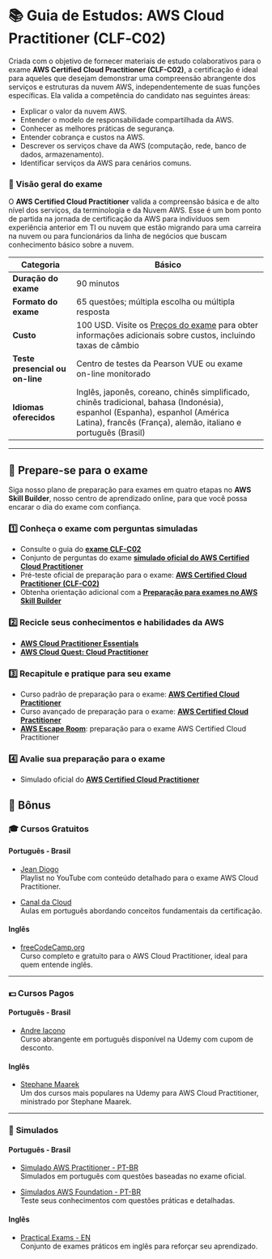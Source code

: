 # 📚 Guia de Estudos: AWS Cloud Practitioner (CLF‐C02)

Criada com o objetivo de fornecer materiais de estudo colaborativos para o exame **AWS Certified Cloud Practitioner (CLF-C02)**, a certificação é ideal para aqueles que desejam demonstrar uma compreensão abrangente dos serviços e estruturas da nuvem AWS, independentemente de suas funções específicas. Ela valida a competência do candidato nas seguintes áreas:

- Explicar o valor da nuvem AWS.
- Entender o modelo de responsabilidade compartilhada da AWS.
- Conhecer as melhores práticas de segurança.
- Entender cobrança e custos na AWS.
- Descrever os serviços chave da AWS (computação, rede, banco de dados, armazenamento).
- Identificar serviços da AWS para cenários comuns.

### 📝 Visão geral do exame

O **AWS Certified Cloud Practitioner** valida a compreensão básica e de alto nível dos serviços, da terminologia e da Nuvem AWS. Esse é um bom ponto de partida na jornada de certificação da AWS para indivíduos sem experiência anterior em TI ou nuvem que estão migrando para uma carreira na nuvem ou para funcionários da linha de negócios que buscam conhecimento básico sobre a nuvem.

| **Categoria**              | Básico                        |
|----------------------------|-------------------------------|
| **Duração do exame**        | 90 minutos                    |
| **Formato do exame**        | 65 questões; múltipla escolha ou múltipla resposta |
| **Custo**                   | 100 USD. Visite os [Preços do exame](https://aws.amazon.com/pt/certification/policies/before-testing/#Exam_pricing) para obter informações adicionais sobre custos, incluindo taxas de câmbio |
| **Teste presencial ou on-line** | Centro de testes da Pearson VUE ou exame on-line monitorado |
| **Idiomas oferecidos**      | Inglês, japonês, coreano, chinês simplificado, chinês tradicional, bahasa (Indonésia), espanhol (Espanha), espanhol (América Latina), francês (França), alemão, italiano e português (Brasil) |

---

## 🎯 Prepare-se para o exame

Siga nosso plano de preparação para exames em quatro etapas no **AWS Skill Builder**, nosso centro de aprendizado online, para que você possa encarar o dia do exame com confiança.

### 1️⃣ Conheça o exame com perguntas simuladas
- Consulte o guia do [**exame CLF-C02**](https://aws.amazon.com/certification/certified-cloud-practitioner/)
- Conjunto de perguntas do exame [**simulado oficial do AWS Certified Cloud Practitioner**](https://explore.skillbuilder.aws/learn/courses/16805/aws-certified-cloud-practitioner-perguntas-de-pratica-oficiais-clf-portugues-brasil-aws-certified-cloud-practitioner-official-practice-question-set-clf-c02-portuguese-brazil)
- Pré-teste oficial de preparação para o exame: [**AWS Certified Cloud Practitioner (CLF-C02)**](https://explore.skillbuilder.aws/learn/courses/18542/simulado-oficial-de-recursos-para-exames-aws-certified-cloud-practitioner-clf-c02-portugues-brasil-exam-prep-official-pretest-aws-certified-cloud-practitioner-clf-c02-portuguese-brazil)
- Obtenha orientação adicional com a [**Preparação para exames no AWS Skill Builder**](https://explore.skillbuilder.aws/learn)

### 2️⃣ Recicle seus conhecimentos e habilidades da AWS
- [**AWS Cloud Practitioner Essentials**](https://explore.skillbuilder.aws/learn/courses/134/aws-cloud-practitioner-essentials)
- [**AWS Cloud Quest: Cloud Practitioner**](https://explore.skillbuilder.aws/learn/courses/11458/aws-cloud-quest-cloud-practitioner)

### 3️⃣ Recapitule e pratique para seu exame
- Curso padrão de preparação para o exame: [**AWS Certified Cloud Practitioner**](https://explore.skillbuilder.aws/learn/courses/18719/curso-padrao-de-preparacao-para-o-exame-aws-certified-cloud-practitioner-clf-c02-portugues-brasil-exam-prep-standard-course-aws-certified-cloud-practitioner-clf-c02-portuguese-brazil)
- Curso avançado de preparação para o exame: [**AWS Certified Cloud Practitioner**](https://explore.skillbuilder.aws/learn/courses/18594/curso-aprimorado-de-preparacao-para-o-exame-aws-certified-cloud-practitioner-clf-c02-portugues-brasil-exam-prep-enhanced-course-aws-certified-cloud-practitioner-clf-c02-portuguese-brazil)
- [**AWS Escape Room**](https://explore.skillbuilder.aws/learn/course/external/view/elearning/17373/aws-escape-room-for-exam-prep-aws-certified-cloud-practitioner-clf-c02): preparação para o exame AWS Certified Cloud Practitioner

### 4️⃣ Avalie sua preparação para o exame
- Simulado oficial do [**AWS Certified Cloud Practitioner**](https://explore.skillbuilder.aws/learn/courses/16951/aws-certified-cloud-practitioner-simulado-oficial-clf-c02-portugues-brasil-aws-certified-cloud-practitioner-official-practice-exam-clf-c02-portuguese-brazil)

## 🎉 **Bônus**

### 🎓 **Cursos Gratuitos**

#### **Português - Brasil**
- [Jean Diogo](https://www.youtube.com/watch?v=CqtC5_sMd90&list=PLK2b5y9F1DqaTWBrcxKMdwChTOAOBiksx&ab_channel=JeanDiogo)  
  Playlist no YouTube com conteúdo detalhado para o exame AWS Cloud Practitioner.

- [Canal da Cloud](https://www.youtube.com/watch?v=keHP-56Bifo&list=PLz3hnOImntAPoJZ2JAWtOzc34X1EI_ge7&ab_channel=CanaldaCloud)  
  Aulas em português abordando conceitos fundamentais da certificação.

#### **Inglês**
- [freeCodeCamp.org](https://www.youtube.com/watch?v=NhDYbskXRgc&t=1s&ab_channel=freeCodeCamp.org)  
  Curso completo e gratuito para o AWS Cloud Practitioner, ideal para quem entende inglês.

---

### 💵 **Cursos Pagos**

#### **Português - Brasil**
- [Andre Iacono](https://www.udemy.com/course/certificacao-amazon-aws-cloud-practitioner-clf-c02/?couponCode=MT24125)  
  Curso abrangente em português disponível na Udemy com cupom de desconto.

#### **Inglês**
- [Stephane Maarek](https://www.udemy.com/course/aws-certified-cloud-practitioner-new/?couponCode=MT24125)  
  Um dos cursos mais populares na Udemy para AWS Cloud Practitioner, ministrado por Stephane Maarek.

---

### 📝 **Simulados**

#### **Português - Brasil**
- [Simulado AWS Practitioner - PT-BR](https://www.udemy.com/course/aws-practitioner-em-portugues/?couponCode=MT24125)  
  Simulados em português com questões baseadas no exame oficial.

- [Simulados AWS Foundation - PT-BR](https://www.udemy.com/course/simulados-aws-cloud-practitioner-foundation-em-portugues/?couponCode=MT24125)  
  Teste seus conhecimentos com questões práticas e detalhadas.

#### **Inglês**
- [Practical Exams - EN](https://www.udemy.com/course/practice-exams-aws-certified-cloud-practitioner/?couponCode=MT24125)  
  Conjunto de exames práticos em inglês para reforçar seu aprendizado.
